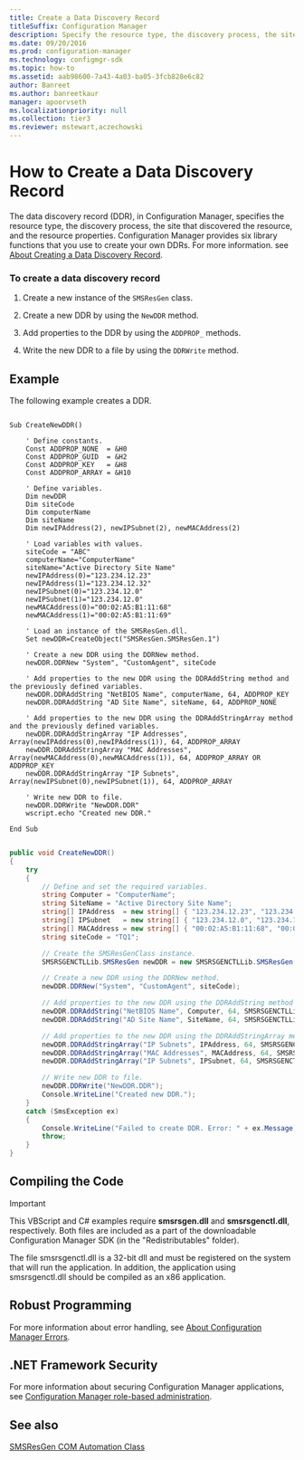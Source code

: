 ```yaml
---
title: Create a Data Discovery Record
titleSuffix: Configuration Manager
description: Specify the resource type, the discovery process, the site that discovered the resource, and the resource properties.
ms.date: 09/20/2016
ms.prod: configuration-manager
ms.technology: configmgr-sdk
ms.topic: how-to
ms.assetid: aab98600-7a43-4a03-ba05-3fcb828e6c82
author: Banreet
ms.author: banreetkaur
manager: apoorvseth
ms.localizationpriority: null
ms.collection: tier3
ms.reviewer: mstewart,aczechowski
---
```

# How to Create a Data Discovery Record
The data discovery record (DDR), in Configuration Manager, specifies the resource type, the discovery process, the site that discovered the resource, and the resource properties. Configuration Manager provides six library functions that you use to create your own DDRs. For more information. see [About Creating a Data Discovery Record](../../../../develop/core/servers/configure/about-creating-a-data-discovery-record.md).  

### To create a data discovery record  

1.  Create a new instance of the `SMSResGen` class.  

2.  Create a new DDR by using the `NewDDR` method.  

3.  Add properties to the DDR by using the `ADDPROP_` methods.  

4.  Write the new DDR to a file by using the `DDRWrite` method.  

## Example  
 The following example creates a DDR.  

```vbs  

Sub CreateNewDDR()  

    ' Define constants.  
    Const ADDPROP_NONE  = &H0  
    Const ADDPROP_GUID  = &H2  
    Const ADDPROP_KEY   = &H8  
    Const ADDPROP_ARRAY = &H10  

    ' Define variables.  
    Dim newDDR  
    Dim siteCode  
    Dim computerName  
    Dim siteName  
    Dim newIPAddress(2), newIPSubnet(2), newMACAddress(2)  

    ' Load variables with values.  
    siteCode = "ABC"  
    computerName="ComputerName"  
    siteName="Active Directory Site Name"  
    newIPAddress(0)="123.234.12.23"  
    newIPAddress(1)="123.234.12.32"  
    newIPSubnet(0)="123.234.12.0"  
    newIPSubnet(1)="123.234.12.0"  
    newMACAddress(0)="00:02:A5:B1:11:68"  
    newMACAddress(1)="00:02:A5:B1:11:69"  

    ' Load an instance of the SMSResGen.dll.  
    Set newDDR=CreateObject("SMSResGen.SMSResGen.1")  

    ' Create a new DDR using the DDRNew method.  
    newDDR.DDRNew "System", "CustomAgent", siteCode  

    ' Add properties to the new DDR using the DDRAddString method and the previously defined variables.  
    newDDR.DDRAddString "NetBIOS Name", computerName, 64, ADDPROP_KEY  
    newDDR.DDRAddString "AD Site Name", siteName, 64, ADDPROP_NONE  

    ' Add properties to the new DDR using the DDRAddStringArray method and the previously defined variables.   
    newDDR.DDRAddStringArray "IP Addresses", Array(newIPAddress(0),newIPAddress(1)), 64, ADDPROP_ARRAY  
    newDDR.DDRAddStringArray "MAC Addresses", Array(newMACAddress(0),newMACAddress(1)), 64, ADDPROP_ARRAY OR ADDPROP_KEY  
    newDDR.DDRAddStringArray "IP Subnets", Array(newIPSubnet(0),newIPSubnet(1)), 64, ADDPROP_ARRAY  

    ' Write new DDR to file.  
    newDDR.DDRWrite "NewDDR.DDR"  
    wscript.echo "Created new DDR."  

End Sub  

```  

```c#  

public void CreateNewDDR()  
{  
    try  
    {            
        // Define and set the required variables.   
        string Computer = "ComputerName";  
        string SiteName = "Active Directory Site Name";  
        string[] IPAddress  = new string[] { "123.234.12.23", "123.234.12.32" };  
        string[] IPSubnet   = new string[] { "123.234.12.0", "123.234.12.0" };  
        string[] MACAddress = new string[] { "00:02:A5:B1:11:68", "00:02:A5:B1:11:68" };  
        string siteCode = "TQ1";  

        // Create the SMSResGenClass instance.  
        SMSRSGENCTLLib.SMSResGen newDDR = new SMSRSGENCTLLib.SMSResGen();  

        // Create a new DDR using the DDRNew method.  
        newDDR.DDRNew("System", "CustomAgent", siteCode);  

        // Add properties to the new DDR using the DDRAddString method and the previously defined variables.  
        newDDR.DDRAddString("NetBIOS Name", Computer, 64, SMSRSGENCTLLib.DDRPropertyFlagsEnum.ADDPROP_KEY);  
        newDDR.DDRAddString("AD Site Name", SiteName, 64, SMSRSGENCTLLib.DDRPropertyFlagsEnum.ADDPROP_NONE);  

        // Add properties to the new DDR using the DDRAddStringArray method and the previously defined variables.   
        newDDR.DDRAddStringArray("IP Subnets", IPAddress, 64, SMSRSGENCTLLib.DDRPropertyFlagsEnum.ADDPROP_ARRAY);  
        newDDR.DDRAddStringArray("MAC Addresses", MACAddress, 64, SMSRSGENCTLLib.DDRPropertyFlagsEnum.ADDPROP_ARRAY | SMSRSGENCTLLib.DDRPropertyFlagsEnum.ADDPROP_KEY);  
        newDDR.DDRAddStringArray("IP Subnets", IPSubnet, 64, SMSRSGENCTLLib.DDRPropertyFlagsEnum.ADDPROP_ARRAY);  

        // Write new DDR to file.  
        newDDR.DDRWrite("NewDDR.DDR");  
        Console.WriteLine("Created new DDR.");          
    }  
    catch (SmsException ex)  
    {  
        Console.WriteLine("Failed to create DDR. Error: " + ex.Message);  
        throw;  
    }  
}  

```  

## Compiling the Code  

> [!IMPORTANT]
>  This VBScript and C# examples require **smsrsgen.dll** and **smsrsgenctl.dll**, respectively. Both files are included as a part of the downloadable Configuration Manager SDK (in the "Redistributables" folder).  
>   
>  The file smsrsgenctl.dll is a 32-bit dll and must be registered on the system that will run the application. In addition, the application using smsrsgenctl.dll should be compiled as an x86 application.  

## Robust Programming  
 For more information about error handling, see [About Configuration Manager Errors](../../../../develop/core/understand/about-configuration-manager-errors.md).  

## .NET Framework Security  
 For more information about securing Configuration Manager applications, see [Configuration Manager role-based administration](../../../../develop/core/servers/configure/role-based-administration.md).  

## See also

[SMSResGen COM Automation Class](../../../../develop/reference/core/servers/configure/smsresgen-com-automation-class.md)
